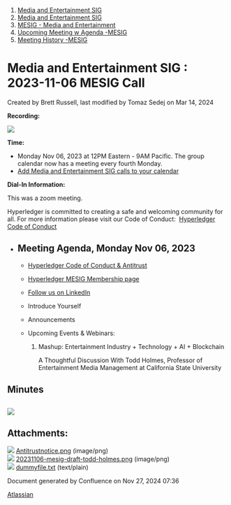 1. [Media and Entertainment SIG](index.html)
2. [Media and Entertainment SIG](Media-and-Entertainment-SIG_21430277.html)
3. [MESIG - Media and Entertainment](MESIG---Media-and-Entertainment_21446135.html)
4. [Upcoming Meeting w Agenda -MESIG](Upcoming-Meeting-w-Agenda--MESIG_21446625.html)
5. [Meeting History -MESIG](Meeting-History--MESIG_21446695.html)

# Media and Entertainment SIG : 2023-11-06 MESIG Call

Created by Brett Russell, last modified by Tomaz Sedej on Mar 14, 2024

**Recording:**

[**![](attachments/21447596/21458682.png?height=250)**](https://youtu.be/9gKI7q_3Vaw)

**Time:**

- Monday Nov 06, 2023 at 12PM Eastern - 9AM Pacific. The group calendar now has a meeting every fourth Monday.
- [Add Media and Entertainment SIG calls to your calendar](https://lists.hyperledger.org/g/media-entertainment-sig/ics/9762132/457217224/feed.ics)

**Dial-In Information:**

This was a zoom meeting.

Hyperledger is committed to creating a safe and welcoming community for all. For more information please visit our Code of Conduct:  [Hyperledger Code of Conduct](https://lf-hyperledger.atlassian.net/wiki/display/HYP/Hyperledger+Code+of+Conduct)

- ## **Meeting Agenda, Monday Nov 06, 2023**
  
  - [Hyperledger Code of Conduct &amp; Antitrust](https://lf-hyperledger.atlassian.net/wiki/display/HYP/Hyperledger+Code+of+Conduct)
  - [Hyperledger MESIG Membership page](https://lf-hyperledger.atlassian.net/wiki/display/MESIG/MESIG+New+Member+Center)
  - [Follow us on LinkedIn](https://www.linkedin.com/showcase/hyperledger-media-entertainment-sig/)
  - Introduce Yourself
  - Announcements
  - Upcoming Events &amp; Webinars:
    
    1. Mashup: Entertainment Industry + Technology + AI + Blockchain
       
       A Thoughtful Discussion With Todd Holmes, Professor of Entertainment Media Management at California State University

## **Minutes**

## **![](attachments/21447596/21458681.png?height=250)**

## Attachments:

![](images/icons/bullet_blue.gif) [Antitrustnotice.png](attachments/21447596/21458681.png) (image/png)  
![](images/icons/bullet_blue.gif) [20231106-mesig-draft-todd-holmes.png](attachments/21447596/21458682.png) (image/png)  
![](images/icons/bullet_blue.gif) [dummyfile.txt](attachments/21447596/21458683.txt) (text/plain)

Document generated by Confluence on Nov 27, 2024 07:36

[Atlassian](http://www.atlassian.com/)

